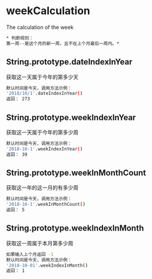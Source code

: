 # weekCalculation
The calculation of the week

``` bash
* 判断规则：
第一周--是这个月的新一周，且不在上个月最后一周内。*
```
## String.prototype.dateIndexInYear

获取这一天属于今年的第多少天

``` bash
默认时间是今天，调用方法示例：
'2018/10/1'.dateIndexInYear()
返回： 273
```
## String.prototype.weekIndexInYear

获取这一天属于今年的第多少周

``` bash
默认时间是今天，调用方法示例：
'2018-10-1'.weekIndexInYear() 
返回： 39
```

## String.prototype.weekInMonthCount

获取这一年的这一月的有多少周

``` bash
默认时间是今天，调用方法示例：
'2018-10-1'.weekInMonthCount() 
返回： 5
```


## String.prototype.weekIndexInMonth

获取这一周属于本月第多少周

``` bash
如果输入上个月返回 -1
默认时间是今天，调用方法示例：
'2018-10-01'.weekIndexInMonth() 
返回： 1
```
